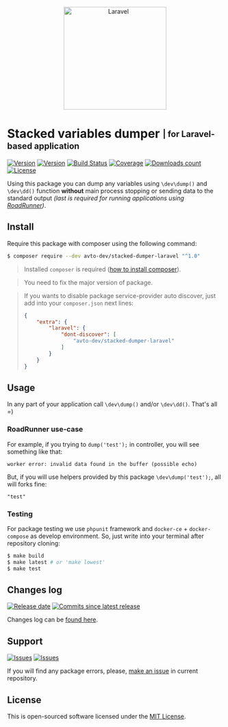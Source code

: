 <p align="center">
  <img src="https://laravel.com/assets/img/components/logo-laravel.svg" alt="Laravel" width="240" />
</p>

# Stacked variables dumper <sub><sup>| for Laravel-based application</sup></sub>

[![Version][badge_packagist_version]][link_packagist]
[![Version][badge_php_version]][link_packagist]
[![Build Status][badge_build_status]][link_build_status]
[![Coverage][badge_coverage]][link_coverage]
[![Downloads count][badge_downloads_count]][link_packagist]
[![License][badge_license]][link_license]

Using this package you can dump any variables using `\dev\dump()` and `\dev\dd()` function **without** main process stopping or sending data to the standard output _(last is required for running applications using [RoadRunner][roadrunner])_.

## Install

Require this package with composer using the following command:

```bash
$ composer require --dev avto-dev/stacked-dumper-laravel "^1.0"
```

> Installed `composer` is required ([how to install composer][getcomposer]).

> You need to fix the major version of package.

> If you wants to disable package service-provider auto discover, just add into your `composer.json` next lines:
>
> ```json
> {
>     "extra": {
>         "laravel": {
>             "dont-discover": [
>                 "avto-dev/stacked-dumper-laravel"
>             ]
>         }
>     }
> }
> ```

## Usage

In any part of your application call `\dev\dump()` and/or `\dev\dd()`. That's all =)

### RoadRunner use-case

For example, if you trying to `dump('test');` in controller, you will see something like that:

```text
worker error: invalid data found in the buffer (possible echo)
```

But, if you will use helpers provided by this package `\dev\dump('test');`, all will forks fine:

```text
"test"
```

### Testing

For package testing we use `phpunit` framework and `docker-ce` + `docker-compose` as develop environment. So, just write into your terminal after repository cloning:

```bash
$ make build
$ make latest # or 'make lowest'
$ make test
```

## Changes log

[![Release date][badge_release_date]][link_releases]
[![Commits since latest release][badge_commits_since_release]][link_commits]

Changes log can be [found here][link_changes_log].

## Support

[![Issues][badge_issues]][link_issues]
[![Issues][badge_pulls]][link_pulls]

If you will find any package errors, please, [make an issue][link_create_issue] in current repository.

## License

This is open-sourced software licensed under the [MIT License][link_license].

[badge_packagist_version]:https://img.shields.io/packagist/v/avto-dev/stacked-dumper-laravel.svg?maxAge=180
[badge_php_version]:https://img.shields.io/packagist/php-v/avto-dev/stacked-dumper-laravel.svg?longCache=true
[badge_build_status]:https://travis-ci.org/avto-dev/stacked-dumper-laravel.svg?branch=master
[badge_coverage]:https://img.shields.io/codecov/c/github/avto-dev/stacked-dumper-laravel/master.svg?maxAge=60
[badge_downloads_count]:https://img.shields.io/packagist/dt/avto-dev/stacked-dumper-laravel.svg?maxAge=180
[badge_license]:https://img.shields.io/packagist/l/avto-dev/stacked-dumper-laravel.svg?longCache=true
[badge_release_date]:https://img.shields.io/github/release-date/avto-dev/stacked-dumper-laravel.svg?style=flat-square&maxAge=180
[badge_commits_since_release]:https://img.shields.io/github/commits-since/avto-dev/stacked-dumper-laravel/latest.svg?style=flat-square&maxAge=180
[badge_issues]:https://img.shields.io/github/issues/avto-dev/stacked-dumper-laravel.svg?style=flat-square&maxAge=180
[badge_pulls]:https://img.shields.io/github/issues-pr/avto-dev/stacked-dumper-laravel.svg?style=flat-square&maxAge=180
[link_releases]:https://github.com/avto-dev/stacked-dumper-laravel/releases
[link_packagist]:https://packagist.org/packages/avto-dev/stacked-dumper-laravel
[link_build_status]:https://travis-ci.org/avto-dev/stacked-dumper-laravel
[link_coverage]:https://codecov.io/gh/avto-dev/stacked-dumper-laravel/
[link_changes_log]:https://github.com/avto-dev/stacked-dumper-laravel/blob/master/CHANGELOG.md
[link_issues]:https://github.com/avto-dev/stacked-dumper-laravel/issues
[link_create_issue]:https://github.com/avto-dev/stacked-dumper-laravel/issues/new/choose
[link_commits]:https://github.com/avto-dev/stacked-dumper-laravel/commits
[link_pulls]:https://github.com/avto-dev/stacked-dumper-laravel/pulls
[link_license]:https://github.com/avto-dev/stacked-dumper-laravel/blob/master/LICENSE
[getcomposer]:https://getcomposer.org/download/
[roadrunner]:https://github.com/spiral/roadrunner
